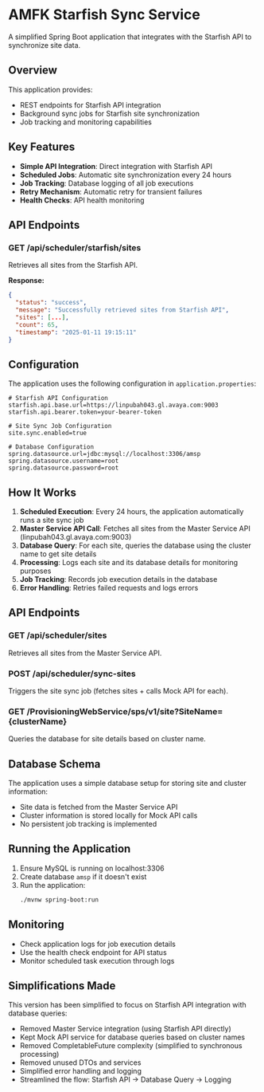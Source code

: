 # AMFK Starfish Sync Service

A simplified Spring Boot application that integrates with the Starfish API to synchronize site data.

## Overview

This application provides:
- REST endpoints for Starfish API integration
- Background sync jobs for Starfish site synchronization  
- Job tracking and monitoring capabilities

## Key Features

- **Simple API Integration**: Direct integration with Starfish API
- **Scheduled Jobs**: Automatic site synchronization every 24 hours
- **Job Tracking**: Database logging of all job executions
- **Retry Mechanism**: Automatic retry for transient failures
- **Health Checks**: API health monitoring

## API Endpoints

### GET /api/scheduler/starfish/sites
Retrieves all sites from the Starfish API.

**Response:**
```json
{
  "status": "success",
  "message": "Successfully retrieved sites from Starfish API",
  "sites": [...],
  "count": 65,
  "timestamp": "2025-01-11 19:15:11"
}
```

## Configuration

The application uses the following configuration in `application.properties`:

```properties
# Starfish API Configuration
starfish.api.base.url=https://linpubah043.gl.avaya.com:9003
starfish.api.bearer.token=your-bearer-token

# Site Sync Job Configuration
site.sync.enabled=true

# Database Configuration
spring.datasource.url=jdbc:mysql://localhost:3306/amsp
spring.datasource.username=root
spring.datasource.password=root
```

## How It Works

1. **Scheduled Execution**: Every 24 hours, the application automatically runs a site sync job
2. **Master Service API Call**: Fetches all sites from the Master Service API (linpubah043.gl.avaya.com:9003)
3. **Database Query**: For each site, queries the database using the cluster name to get site details
4. **Processing**: Logs each site and its database details for monitoring purposes
5. **Job Tracking**: Records job execution details in the database
6. **Error Handling**: Retries failed requests and logs errors

## API Endpoints

### GET /api/scheduler/sites
Retrieves all sites from the Master Service API.

### POST /api/scheduler/sync-sites
Triggers the site sync job (fetches sites + calls Mock API for each).

### GET /ProvisioningWebService/sps/v1/site?SiteName={clusterName}
Queries the database for site details based on cluster name.

## Database Schema

The application uses a simple database setup for storing site and cluster information:

- Site data is fetched from the Master Service API
- Cluster information is stored locally for Mock API calls
- No persistent job tracking is implemented

## Running the Application

1. Ensure MySQL is running on localhost:3306
2. Create database `amsp` if it doesn't exist
3. Run the application:
   ```bash
   ./mvnw spring-boot:run
   ```

## Monitoring

- Check application logs for job execution details
- Use the health check endpoint for API status
- Monitor scheduled task execution through logs

## Simplifications Made

This version has been simplified to focus on Starfish API integration with database queries:
- Removed Master Service integration (using Starfish API directly)
- Kept Mock API service for database queries based on cluster names
- Removed CompletableFuture complexity (simplified to synchronous processing)
- Removed unused DTOs and services
- Simplified error handling and logging
- Streamlined the flow: Starfish API → Database Query → Logging